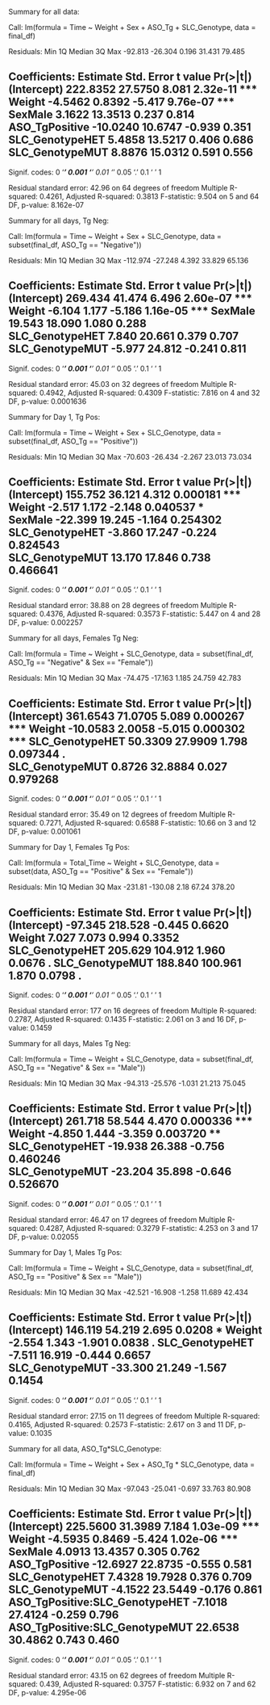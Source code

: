 

Summary for all data:

Call:
lm(formula = Time ~ Weight + Sex + ASO_Tg + SLC_Genotype, data = final_df)

Residuals:
    Min      1Q  Median      3Q     Max 
-92.813 -26.304   0.196  31.431  79.485 

Coefficients:
                Estimate Std. Error t value Pr(>|t|)    
(Intercept)     222.8352    27.5750   8.081 2.32e-11 ***
Weight           -4.5462     0.8392  -5.417 9.76e-07 ***
SexMale           3.1622    13.3513   0.237    0.814    
ASO_TgPositive  -10.0240    10.6747  -0.939    0.351    
SLC_GenotypeHET   5.4858    13.5217   0.406    0.686    
SLC_GenotypeMUT   8.8876    15.0312   0.591    0.556    
---
Signif. codes:  0 ‘***’ 0.001 ‘**’ 0.01 ‘*’ 0.05 ‘.’ 0.1 ‘ ’ 1

Residual standard error: 42.96 on 64 degrees of freedom
Multiple R-squared:  0.4261,	Adjusted R-squared:  0.3813 
F-statistic: 9.504 on 5 and 64 DF,  p-value: 8.162e-07



Summary for all days, Tg Neg:

Call:
lm(formula = Time ~ Weight + Sex + SLC_Genotype, data = subset(final_df, 
    ASO_Tg == "Negative"))

Residuals:
     Min       1Q   Median       3Q      Max 
-112.974  -27.248    4.392   33.829   65.136 

Coefficients:
                Estimate Std. Error t value Pr(>|t|)    
(Intercept)      269.434     41.474   6.496 2.60e-07 ***
Weight            -6.104      1.177  -5.186 1.16e-05 ***
SexMale           19.543     18.090   1.080    0.288    
SLC_GenotypeHET    7.840     20.661   0.379    0.707    
SLC_GenotypeMUT   -5.977     24.812  -0.241    0.811    
---
Signif. codes:  0 ‘***’ 0.001 ‘**’ 0.01 ‘*’ 0.05 ‘.’ 0.1 ‘ ’ 1

Residual standard error: 45.03 on 32 degrees of freedom
Multiple R-squared:  0.4942,	Adjusted R-squared:  0.4309 
F-statistic: 7.816 on 4 and 32 DF,  p-value: 0.0001636



Summary for Day 1, Tg Pos:

Call:
lm(formula = Time ~ Weight + Sex + SLC_Genotype, data = subset(final_df, 
    ASO_Tg == "Positive"))

Residuals:
    Min      1Q  Median      3Q     Max 
-70.603 -26.434  -2.267  23.013  73.034 

Coefficients:
                Estimate Std. Error t value Pr(>|t|)    
(Intercept)      155.752     36.121   4.312 0.000181 ***
Weight            -2.517      1.172  -2.148 0.040537 *  
SexMale          -22.399     19.245  -1.164 0.254302    
SLC_GenotypeHET   -3.860     17.247  -0.224 0.824543    
SLC_GenotypeMUT   13.170     17.846   0.738 0.466641    
---
Signif. codes:  0 ‘***’ 0.001 ‘**’ 0.01 ‘*’ 0.05 ‘.’ 0.1 ‘ ’ 1

Residual standard error: 38.88 on 28 degrees of freedom
Multiple R-squared:  0.4376,	Adjusted R-squared:  0.3573 
F-statistic: 5.447 on 4 and 28 DF,  p-value: 0.002257



Summary for all days, Females Tg Neg:

Call:
lm(formula = Time ~ Weight + SLC_Genotype, data = subset(final_df, 
    ASO_Tg == "Negative" & Sex == "Female"))

Residuals:
    Min      1Q  Median      3Q     Max 
-74.475 -17.163   1.185  24.759  42.783 

Coefficients:
                Estimate Std. Error t value Pr(>|t|)    
(Intercept)     361.6543    71.0705   5.089 0.000267 ***
Weight          -10.0583     2.0058  -5.015 0.000302 ***
SLC_GenotypeHET  50.3309    27.9909   1.798 0.097344 .  
SLC_GenotypeMUT   0.8726    32.8884   0.027 0.979268    
---
Signif. codes:  0 ‘***’ 0.001 ‘**’ 0.01 ‘*’ 0.05 ‘.’ 0.1 ‘ ’ 1

Residual standard error: 35.49 on 12 degrees of freedom
Multiple R-squared:  0.7271,	Adjusted R-squared:  0.6588 
F-statistic: 10.66 on 3 and 12 DF,  p-value: 0.001061



Summary for Day 1, Females Tg Pos:

Call:
lm(formula = Total_Time ~ Weight + SLC_Genotype, data = subset(data, 
    ASO_Tg == "Positive" & Sex == "Female"))

Residuals:
    Min      1Q  Median      3Q     Max 
-231.81 -130.08    2.18   67.24  378.20 

Coefficients:
                Estimate Std. Error t value Pr(>|t|)  
(Intercept)      -97.345    218.528  -0.445   0.6620  
Weight             7.027      7.073   0.994   0.3352  
SLC_GenotypeHET  205.629    104.912   1.960   0.0676 .
SLC_GenotypeMUT  188.840    100.961   1.870   0.0798 .
---
Signif. codes:  0 ‘***’ 0.001 ‘**’ 0.01 ‘*’ 0.05 ‘.’ 0.1 ‘ ’ 1

Residual standard error: 177 on 16 degrees of freedom
Multiple R-squared:  0.2787,	Adjusted R-squared:  0.1435 
F-statistic: 2.061 on 3 and 16 DF,  p-value: 0.1459



Summary for all days, Males Tg Neg:

Call:
lm(formula = Time ~ Weight + SLC_Genotype, data = subset(final_df, 
    ASO_Tg == "Negative" & Sex == "Male"))

Residuals:
    Min      1Q  Median      3Q     Max 
-94.313 -25.576  -1.031  21.213  75.045 

Coefficients:
                Estimate Std. Error t value Pr(>|t|)    
(Intercept)      261.718     58.544   4.470 0.000336 ***
Weight            -4.850      1.444  -3.359 0.003720 ** 
SLC_GenotypeHET  -19.938     26.388  -0.756 0.460246    
SLC_GenotypeMUT  -23.204     35.898  -0.646 0.526670    
---
Signif. codes:  0 ‘***’ 0.001 ‘**’ 0.01 ‘*’ 0.05 ‘.’ 0.1 ‘ ’ 1

Residual standard error: 46.47 on 17 degrees of freedom
Multiple R-squared:  0.4287,	Adjusted R-squared:  0.3279 
F-statistic: 4.253 on 3 and 17 DF,  p-value: 0.02055



Summary for Day 1, Males Tg Pos:

Call:
lm(formula = Time ~ Weight + SLC_Genotype, data = subset(final_df, 
    ASO_Tg == "Positive" & Sex == "Male"))

Residuals:
    Min      1Q  Median      3Q     Max 
-42.521 -16.908  -1.258  11.689  42.434 

Coefficients:
                Estimate Std. Error t value Pr(>|t|)  
(Intercept)      146.119     54.219   2.695   0.0208 *
Weight            -2.554      1.343  -1.901   0.0838 .
SLC_GenotypeHET   -7.511     16.919  -0.444   0.6657  
SLC_GenotypeMUT  -33.300     21.249  -1.567   0.1454  
---
Signif. codes:  0 ‘***’ 0.001 ‘**’ 0.01 ‘*’ 0.05 ‘.’ 0.1 ‘ ’ 1

Residual standard error: 27.15 on 11 degrees of freedom
Multiple R-squared:  0.4165,	Adjusted R-squared:  0.2573 
F-statistic: 2.617 on 3 and 11 DF,  p-value: 0.1035



Summary for all data, ASO_Tg*SLC_Genotype:

Call:
lm(formula = Time ~ Weight + Sex + ASO_Tg * SLC_Genotype, data = final_df)

Residuals:
    Min      1Q  Median      3Q     Max 
-97.043 -25.041  -0.697  33.763  80.908 

Coefficients:
                               Estimate Std. Error t value Pr(>|t|)    
(Intercept)                    225.5600    31.3989   7.184 1.03e-09 ***
Weight                          -4.5935     0.8469  -5.424 1.02e-06 ***
SexMale                          4.0913    13.4357   0.305    0.762    
ASO_TgPositive                 -12.6927    22.8735  -0.555    0.581    
SLC_GenotypeHET                  7.4328    19.7928   0.376    0.709    
SLC_GenotypeMUT                 -4.1522    23.5449  -0.176    0.861    
ASO_TgPositive:SLC_GenotypeHET  -7.1018    27.4124  -0.259    0.796    
ASO_TgPositive:SLC_GenotypeMUT  22.6538    30.4862   0.743    0.460    
---
Signif. codes:  0 ‘***’ 0.001 ‘**’ 0.01 ‘*’ 0.05 ‘.’ 0.1 ‘ ’ 1

Residual standard error: 43.15 on 62 degrees of freedom
Multiple R-squared:  0.439,	Adjusted R-squared:  0.3757 
F-statistic: 6.932 on 7 and 62 DF,  p-value: 4.295e-06

